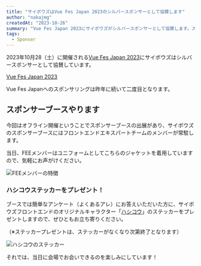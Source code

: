 ```yaml
---
title: "サイボウズはVue Fes Japan 2023のシルバースポンサーとして協賛します"
author: "nakajmg"
createdAt: "2023-10-26"
summary: "Vue Fes Japan 2023にサイボウズがシルバースポンサーとして協賛します。スポンサーブースの出展もあります。"
tags:
  - Sponser
---
```


2023年10月28（土）に開催される[Vue Fes Japan 2023](https://vuefes.jp/2023/)にサイボウズはシルバースポンサーとして協賛しています。

[Vue Fes Japan 2023](https://vuefes.jp/2023/:embed)

Vue Fes Japanへのスポンサリングは昨年に続いて二度目となります。

## スポンサーブースやります

今回はオフライン開催ということでスポンサーブースの出展があり、サイボウズのスポンサーブースにはフロントエンドエキスパートチームのメンバーが常駐します。

当日、FEEメンバーはユニフォームとしてこちらのジャケットを着用していますので、気軽にお声がけください。

![FEEメンバーの特徴](/frontend-expert/image/etc/hashikou-jacket.jpg)

### ハシコウステッカーをプレゼント！

ブースでは簡単なアンケート（よくあるアレ）にお答えいただいた方に、サイボウズフロントエンドのオリジナルキャラクター「[ハシコウ](https://blog.cybozu.io/entry/2023/09/06/133726)」のステッカーをプレゼントしますので、ぜひともお立ち寄りください。

（※ステッカープレゼントは、ステッカーがなくなり次第終了となります）

![ハシコウのステッカー](/frontend-expert/image/etc/hashikou-sticker.jpg)

それでは、当日に会場でお会いできるのを楽しみにしています！
